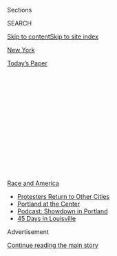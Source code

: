 <div id="app">

<div>

<div>

<div>

<div class="NYTAppHideMasthead css-1q2w90k e1suatyy0">

<div class="section css-ui9rw0 e1suatyy2">

<div class="css-eph4ug er09x8g0">

<div class="css-6n7j50">

</div>

<span class="css-1dv1kvn">Sections</span>

<div class="css-10488qs">

<span class="css-1dv1kvn">SEARCH</span>

</div>

[Skip to content](#site-content)[Skip to site index](#site-index)

</div>

<div id="masthead-section-label" class="css-1wr3we4 eaxe0e00">

[New
York](https://www.nytimes.com/section/nyregion)

</div>

<div class="css-10698na e1huz5gh0">

</div>

</div>

<div id="masthead-bar-one" class="section hasLinks css-15hmgas e1csuq9d3">

<div class="css-uqyvli e1csuq9d0">

</div>

<div class="css-1uqjmks e1csuq9d1">

</div>

<div class="css-9e9ivx">

[](https://myaccount.nytimes.com/auth/login?response_type=cookie&client_id=vi)

</div>

<div class="css-1bvtpon e1csuq9d2">

[Today’s
Paper](https://www.nytimes.com/section/todayspaper)

</div>

</div>

</div>

</div>

<div data-aria-hidden="false">

<div id="site-content" data-role="main">

<div>

<div class="css-1aor85t" style="opacity:0.000000001;z-index:-1;visibility:hidden">

<div class="css-1hqnpie">

<div class="css-epjblv">

<span class="css-17xtcya">[New
York](/section/nyregion)</span><span class="css-x15j1o">|</span><span class="css-fwqvlz">These
Remarks Might Get a Police Chief Fired. Not in New
York.</span>

</div>

<div class="css-k008qs">

<div class="css-1iwv8en">

<span class="css-18z7m18"></span>

<div>

</div>

</div>

<span class="css-1n6z4y">https://nyti.ms/3i6iUBB</span>

<div class="css-1705lsu">

<div class="css-4xjgmj">

<div class="css-4skfbu" data-role="toolbar" data-aria-label="Social Media Share buttons, Save button, and Comments Panel with current comment count" data-testid="share-tools">

  - 
  - 
  - 
  - 
    
    <div class="css-6n7j50">
    
    </div>

  - 
  - 

</div>

</div>

</div>

</div>

</div>

</div>

<div id="NYT_TOP_BANNER_REGION" class="css-13pd83m">

<div>

<div id="styln-prism-menu-1590763508878" class="section interactive-content interactive-size-medium css-1edisqu">

<div class="css-17ih8de interactive-body">

<div id="scroll-container" class="css-1gj85ro">

[<span class="styln-title-wrap"><span class="css-1pje3qr">Race
and</span><span class="css-1pje3qr">
America</span></span>](https://www.nytimes.com/news-event/george-floyd-protests-minneapolis-new-york-los-angeles?action=click&pgtype=Article&state=default&region=TOP_BANNER&context=storylines_menu)

  - [Protesters Return to Other
    Cities](https://www.nytimes.com/2020/07/26/us/protests-portland-seattle-trump.html?action=click&pgtype=Article&state=default&region=TOP_BANNER&context=storylines_menu)
  - [Portland at the
    Center](https://www.nytimes.com/2020/07/24/us/portland-oregon-protests-white-race.html?action=click&pgtype=Article&state=default&region=TOP_BANNER&context=storylines_menu)
  - [Podcast: Showdown in
    Portland](https://www.nytimes.com/2020/07/23/podcasts/the-daily/portland-protests.html?action=click&pgtype=Article&state=default&region=TOP_BANNER&context=storylines_menu)
  - [45 Days in
    Louisville](https://www.nytimes.com/interactive/2020/07/16/us/black-lives-matter-protests-louisville-breonna-taylor.html?action=click&pgtype=Article&state=default&region=TOP_BANNER&context=storylines_menu)

</div>

</div>

</div>

</div>

</div>

<div id="top-wrapper" class="css-1sy8kpn">

<div id="top-slug" class="css-l9onyx">

Advertisement

</div>

[Continue reading the main
story](#after-top)

<div class="ad top-wrapper" style="text-align:center;height:100%;display:block;min-height:250px">

<div id="top" class="place-ad" data-position="top" data-size-key="top">

</div>

</div>

<div id="after-top">

</div>

</div>

<div>

<div id="sponsor-wrapper" class="css-1hyfx7x">

<div id="sponsor-slug" class="css-19vbshk">

Supported by

</div>

[Continue reading the main
story](#after-sponsor)

<div id="sponsor" class="ad sponsor-wrapper" style="text-align:center;height:100%;display:block">

</div>

<div id="after-sponsor">

</div>

</div>

<div class="css-186x18t">

</div>

<div class="css-1vkm6nb ehdk2mb0">

# These Remarks Might Get a Police Chief Fired. Not in New York.

</div>

The police commissioner’s pointed criticism — and the fact that he still
has his job — speaks to the mayor’s fraught relationship with the Police
Department.

<div class="css-79elbk" data-testid="photoviewer-wrapper">

<div class="css-z3e15g" data-testid="photoviewer-wrapper-hidden">

</div>

<div class="css-1a48zt4 ehw59r15" data-testid="photoviewer-children">

![<span class="css-16f3y1r e13ogyst0" data-aria-hidden="true">Police
Commissioner Dermot F. Shea, right, shown with a Brooklyn church leader
in early June, was selected, the mayor said, because he is a “proven
change
agent.”</span><span class="css-cnj6d5 e1z0qqy90" itemprop="copyrightHolder"><span class="css-1ly73wi e1tej78p0">Credit...</span><span><span>Demetrius
Freeman for The New York
Times</span></span></span>](https://static01.nyt.com/images/2020/07/30/nyregion/00shea-bdb1/00shea-bdb1-articleLarge-v2.jpg?quality=75&auto=webp&disable=upscale)

</div>

</div>

<div class="css-18e8msd">

<div class="css-vp77d3 epjyd6m0">

<div class="css-hus3qt ey68jwv0" data-aria-hidden="true">

[![Emma G.
Fitzsimmons](https://static01.nyt.com/images/2018/07/18/multimedia/author-emma-g-fitzsimmons/author-emma-g-fitzsimmons-thumbLarge.png
"Emma G. Fitzsimmons")](https://www.nytimes.com/by/emma-g-fitzsimmons)

</div>

<div class="css-1baulvz">

By [<span class="css-1baulvz last-byline" itemprop="name">Emma G.
Fitzsimmons</span>](https://www.nytimes.com/by/emma-g-fitzsimmons)

</div>

</div>

  - 
    
    <div class="css-ld3wwf e16638kd2">
    
    Aug. 3,
    2020
    
    </div>

  - 
    
    <div class="css-4xjgmj">
    
    <div class="css-d8bdto" data-role="toolbar" data-aria-label="Social Media Share buttons, Save button, and Comments Panel with current comment count" data-testid="share-tools">
    
      - 
      - 
      - 
      - 
        
        <div class="css-6n7j50">
        
        </div>
    
      - 
      - 
    
    </div>
    
    </div>

</div>

</div>

<div class="section meteredContent css-1r7ky0e" name="articleBody" itemprop="articleBody">

<div class="css-1fanzo5 StoryBodyCompanionColumn">

<div class="css-53u6y8">

The criticism of Mayor Bill de Blasio’s law enforcement policies was
stinging.

A law banning the use of chokeholds and similar types of restraints by
police officers was “insane.” Agreeing to cut the Police Department
budget was a “bow to mob rule.” Those who failed to “stand up for what’s
right” were “cowards.”

But the outspoken critic was not a rival of the mayor’s or one of the
candidates vying to succeed him. It was Dermot F. Shea, Mr. de Blasio’s
own police commissioner, a trusted ally who went rogue in media
interviews and in a private address to police brass.

The commissioner’s comments — and the fact that he still has his job —
speak to the fraught relationship that Mr. de Blasio has maintained with
the Police Department throughout his tenure.

Mr. de Blasio has made racial justice and an overhaul of police
practices central to his political brand, from his initial mayoral
campaign in 2013 to his brief candidacy for president last year.

</div>

</div>

<div class="css-1fanzo5 StoryBodyCompanionColumn">

<div class="css-53u6y8">

But as mayor, Mr. de Blasio has often shown surprising deference to his
police commissioners — three Irish-American veterans of the department —
adopting a hands-off approach that affords the commissioners an unusual
amount of leeway.

The mayor’s approach has frustrated advocacy groups that favor broad
changes to policing in New York and that contend he is not doing enough
to hold the police accountable, especially after a wave of Black Lives
Matter protests. Some are calling for Commissioner Shea to resign or be
removed, but the mayor has dismissed those suggestions amid a recent
[spike in violence in the
city](https://www.nytimes.com/2020/07/16/nyregion/nyc-shootings-nypd.html).

A video that surfaced last week that showed officers pulling a protester
into an unmarked van — evoking the practices of aggressive federal
agents in Portland, Ore. — intensified the backlash against the
police.

<div class="css-79elbk" data-testid="photoviewer-wrapper">

<div class="css-z3e15g" data-testid="photoviewer-wrapper-hidden">

</div>

<div class="css-1a48zt4 ehw59r15" data-testid="photoviewer-children">

<div class="css-zgakxe erfvjey0">

<span class="css-1ly73wi e1tej78p0">Image</span>

<div class="css-zjzyr8">

<div data-testid="lazyimage-container" style="height:688.2666666666667px">

</div>

</div>

</div>

<span class="css-16f3y1r e13ogyst0" data-aria-hidden="true">After a
video depicted New York police officers arresting a protester and
throwing her in an unmarked van on Tuesday, Mayor Bill de Blasio said it
was the “wrong time and the wrong place” to make such an
arrest.</span><span class="css-cnj6d5 e1z0qqy90" itemprop="copyrightHolder"><span class="css-1ly73wi e1tej78p0">Credit...</span><span>@Naddleez
on Twitter via Reuters</span></span>

</div>

</div>

The Police Department [said in a statement that the
protester](https://twitter.com/NYPDnews/status/1288270680614739968) had
been taken into custody by officers from the warrant squad in connection
with “damaging police cameras during five separate criminal incidents in
and around City Hall Park.”

</div>

</div>

<div class="css-1fanzo5 StoryBodyCompanionColumn">

<div class="css-53u6y8">

Mr. de Blasio said that it was “the wrong time and the wrong place” to
make that arrest, and that any scenes similar to Portland were
“troubling.” The mayor said he would talk to Commissioner Shea about
“a better way to get that done,” though he said destroying police
property was not acceptable.

In cities like Atlanta and Louisville, Ky., police chiefs have [lost
their
jobs](https://www.nytimes.com/2020/06/15/us/police-chiefs-fatal-shooting-atlanta.html)
after episodes of police violence in the wake of protests over the death
of George Floyd in Minneapolis. But Commissioner Shea’s job security
seems far more assured.

“I’ve been very clear about my faith in Commissioner Shea,” Mr. de
Blasio said at a recent news conference. “I have known him over these
whole seven years of the administration, and I’ve seen what he can do.”

On Monday, the mayor again praised Commissioner Shea after a violent
weekend in the city, saying: “There’s no doubt in my mind he will
succeed” in bringing crime down.

All of Mr. de Blasio’s police chiefs have been acolytes of his first
commissioner, William J. Bratton, who became a policing celebrity in the
1990s for his “broken windows” approach to fighting crime. The second
commissioner, James P. O’Neill, was a protégé of Mr. Bratton’s, and
offered continuity, as has Commissioner Shea, known for overseeing the
data-driven Compstat program.

Mr. de Blasio kept going back to the Bratton orbit because the results
were good, said Chuck Wexler, executive director of the Police Executive
Research Forum, a law enforcement policy nonprofit.

“Crime has continued to go down, and people were generally satisfied,”
Mr. Wexler said. “If you’re de Blasio, you’re like, ‘Why would I make a
dramatic change?’”

</div>

</div>

<div class="css-1fanzo5 StoryBodyCompanionColumn">

<div class="css-53u6y8">

Still, the mayor’s opponents say it took far too long to [fire Daniel
Pantaleo](https://www.nytimes.com/2019/08/19/nyregion/daniel-pantaleo-fired.html),
the officer whose chokehold led to [Eric Garner’s
death](https://www.nytimes.com/2015/06/14/nyregion/eric-garner-police-chokehold-staten-island.html)
in 2014, and argue that the mayor was too slow to fix a process that
allowed officers’ disciplinary records to remain secret under a state
measure known as 50-a.

</div>

</div>

<div class="css-79elbk" data-testid="photoviewer-wrapper">

<div class="css-z3e15g" data-testid="photoviewer-wrapper-hidden">

</div>

<div class="css-1a48zt4 ehw59r15" data-testid="photoviewer-children">

![<span class="css-16f3y1r e13ogyst0" data-aria-hidden="true">The mayor
has been criticized for not taking a more active stance against Daniel
Pantaleo, the police officer whose chokehold led to the death of Eric
Garner in
2014.</span><span class="css-cnj6d5 e1z0qqy90" itemprop="copyrightHolder"><span class="css-1ly73wi e1tej78p0">Credit...</span><span>Byron
Smith for The New York
Times</span></span>](https://static01.nyt.com/images/2020/07/30/nyregion/00shea-bdb4/merlin_158085954_ce8b9923-1d77-4b2d-b4fa-f1f8b4aa4043-articleLarge.jpg?quality=75&auto=webp&disable=upscale)

</div>

</div>

<div class="css-1fanzo5 StoryBodyCompanionColumn">

<div class="css-53u6y8">

Policing has been a [persistently thorny
issue](https://www.nytimes.com/2015/01/12/nyregion/in-police-rift-mayor-de-blasios-missteps-included-thinking-it-would-pass.html)
for Mr. de Blasio, emerging early in his tenure. His election in 2013
was fueled in part by his opposition to the stop-and-frisk policies
under Mayor Michael R. Bloomberg, along with a television ad starring
Mr. de Blasio’s son, Dante, who is Black and pledged that his father
would end the discriminatory policing practice.

Late in Mr. de Blasio’s first year as mayor, a Staten Island grand jury
refused to bring charges against Mr. Pantaleo. The mayor chose not to
criticize the decision, disappointing many of his supporters. But in his
response, he also angered the police rank and file when he disclosed
that he had urged his son [to take special
precautions](http://www.nytimes.com/2014/12/04/nyregion/de-blasio-reacts-as-mayor-and-a-father-to-chokehold-case-decision.html?_r=0)
when dealing with police officers.

The police unions accused Mr. de Blasio of creating an anti-police
environment, which they said contributed to the [fatal
shootings](https://www.nytimes.com/2014/12/21/nyregion/two-police-officers-shot-in-their-patrol-car-in-brooklyn.html)
of two police officers in December 2014. Officers [turned their
backs](https://www.nytimes.com/2015/01/05/nyregion/police-officers-gather-for-the-funeral-of-wenjian-liu-killed-in-an-ambush.html)
on the mayor at the men’s funerals.

Since then, the mayor has been careful in trying not to alienate the
police, and that could be one reason he gives so much independence to
his police commissioners.

Black leaders have repeatedly called on Mr. de Blasio to select a
commissioner who is a person of color. Yet last year, he [passed over
Benjamin
Tucker](https://www.nytimes.com/2019/11/05/nyregion/nypd-police-commissioner-de-blasio.html),
who was the second-highest-ranking police leader and is Black, in favor
of Commissioner Shea.

</div>

</div>

<div class="css-1fanzo5 StoryBodyCompanionColumn">

<div class="css-53u6y8">

Mr. de Blasio appears to genuinely like Commissioner Shea, who joined
the department in 1991, saying he chose him because he was a “proven
change
agent.”

</div>

</div>

<div class="css-79elbk" data-testid="photoviewer-wrapper">

<div class="css-z3e15g" data-testid="photoviewer-wrapper-hidden">

</div>

<div class="css-1a48zt4 ehw59r15" data-testid="photoviewer-children">

<div class="css-1xdhyk6 erfvjey0">

<span class="css-1ly73wi e1tej78p0">Image</span>

<div class="css-zjzyr8">

<div data-testid="lazyimage-container" style="height:257.77777777777777px">

</div>

</div>

</div>

<span class="css-16f3y1r e13ogyst0" data-aria-hidden="true">Mr. de
Blasio, left, with Commissioner Shea and Benjamin Tucker, right, the
first deputy commissioner. Black leaders have pushed for a person of
color, like Mr. Tucker, as
commissioner.</span><span class="css-cnj6d5 e1z0qqy90" itemprop="copyrightHolder"><span class="css-1ly73wi e1tej78p0">Credit...</span><span>Dave
Sanders for The New York Times</span></span>

</div>

</div>

<div class="css-1fanzo5 StoryBodyCompanionColumn">

<div class="css-53u6y8">

The mayor and the police commissioner may not seem like natural allies.
Mr. de Blasio is a Democrat in the mold of progressives like Senator
Bernie Sanders of Vermont; Commissioner Shea is a registered Republican
who has declined to say if he voted for President Trump in 2016.

Devora Kaye, a Police Department spokeswoman, said Commissioner Shea’s
relationship with the mayor “continues to be strong and productive and,
integrally, very open and honest.”

That frankness was recently on display after Mr. de Blasio signed the
chokehold bill, which also banned actions by police officers that
compress a person’s diaphragm.

The next day, July 16, Commissioner Shea railed against city leaders as
“cowards” at a CompStat meeting. He cited political pressure to push
some people out of jail and keep others out, in an apparent reference to
recent changes in bail laws and the court system that he has blamed for
the spike in crime.

When [The New York Daily
News](https://www.nydailynews.com/new-york/nyc-crime/ny-nypd-commissioner-dermot-shea-calls-city-leaders-cowards-20200718-jqh3qagax5cjda73izzuq3t4xu-story.html)
published a video of his comments, Mr. de Blasio told reporters that
Commissioner Shea’s “language wasn’t constructive.”

</div>

</div>

<div class="css-1fanzo5 StoryBodyCompanionColumn">

<div class="css-53u6y8">

“I’ve understood it was important for him to express some of those
concerns,” the mayor said, “but now it’s time to move forward.”

At least three City Council members have called on Commissioner Shea to
resign, as has Maya D. Wiley, a former lawyer for Mr. de Blasio who is
[considering a run for
mayor](https://www.nytimes.com/2020/07/28/nyregion/maya-wiley-mayor-nyc.html).

“I’ve never seen a commissioner, or any head of any agency, be so
outwardly insubordinate and disdainful of the rule of law, the City
Council and the democratically elected mayor who is their boss,” said
Councilman Rory Lancman, a Queens Democrat.

Ms. Kaye, the police spokeswoman, said that Commissioner Shea had not
been talking about Mr. de Blasio when he referred to cowards at the
CompStat meeting. She declined to say whom he was admonishing; the
commissioner was not made available for an interview.

It is unusual for a police commissioner to speak as bluntly as
Commissioner Shea did at the CompStat meeting, said Kenneth Sherrill, a
professor emeritus of political science at Hunter College.

“A police commissioner speaking among friends might say what Shea said,
but to say it in a large forum indicates a level of exasperation that
shows either a loss of self-control or a lack of political judgment,”
Professor Sherrill said.

Commissioner Shea has been under immense pressure during the pandemic,
and [more than 40 members of the Police Department have
died](https://www1.nyc.gov/site/nypd/about/memorials/covid-19-memorial.page)
of Covid-19, said Mr. Wexler of the Police Executive Research Forum, who
has spoken to Commissioner Shea several times in recent months. The
[decision to disband the department’s anti-crime
units](https://www.nytimes.com/2020/06/15/nyregion/nypd-plainclothes-cops.html)
shows that Commissioner Shea understands the need to restore public
trust, he said.

</div>

</div>

<div class="css-1fanzo5 StoryBodyCompanionColumn">

<div class="css-53u6y8">

“Police chiefs face a tough balancing act: recognizing the need for
reform — and he gets it — and you can’t lose the cops,” Mr. Wexler said.

Jumaane Williams, the city’s public advocate, pointed out that the mayor
was much harder on his health commissioner, Dr. Oxiris Barbot, who had
to apologize for [comments she made about not giving masks to the
police](https://www.nytimes.com/2020/05/19/nyregion/barbot-police-health-coronavirus.html)
during a shortage in March.

“What’s most stark is that Dr. Barbot was forced to apologize,” said Mr.
Williams, who added that he was not yet calling for Commissioner Shea’s
resignation. “But there seems to be no accountability for the leadership
of the N.Y.P.D.”

</div>

</div>

</div>

<div>

</div>

<div>

</div>

<div>

</div>

<div>

<div id="bottom-wrapper" class="css-1ede5it">

<div id="bottom-slug" class="css-l9onyx">

Advertisement

</div>

[Continue reading the main
story](#after-bottom)

<div id="bottom" class="ad bottom-wrapper" style="text-align:center;height:100%;display:block;min-height:90px">

</div>

<div id="after-bottom">

</div>

</div>

</div>

</div>

</div>

## Site Index

<div>

</div>

## Site Information Navigation

  - [© <span>2020</span> <span>The New York Times
    Company</span>](https://help.nytimes.com/hc/en-us/articles/115014792127-Copyright-notice)

<!-- end list -->

  - [NYTCo](https://www.nytco.com/)
  - [Contact
    Us](https://help.nytimes.com/hc/en-us/articles/115015385887-Contact-Us)
  - [Work with us](https://www.nytco.com/careers/)
  - [Advertise](https://nytmediakit.com/)
  - [T Brand Studio](http://www.tbrandstudio.com/)
  - [Your Ad
    Choices](https://www.nytimes.com/privacy/cookie-policy#how-do-i-manage-trackers)
  - [Privacy](https://www.nytimes.com/privacy)
  - [Terms of
    Service](https://help.nytimes.com/hc/en-us/articles/115014893428-Terms-of-service)
  - [Terms of
    Sale](https://help.nytimes.com/hc/en-us/articles/115014893968-Terms-of-sale)
  - [Site
    Map](https://spiderbites.nytimes.com)
  - [Help](https://help.nytimes.com/hc/en-us)
  - [Subscriptions](https://www.nytimes.com/subscription?campaignId=37WXW)

</div>

</div>

</div>

</div>
